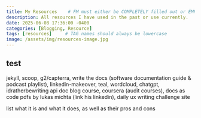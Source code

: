 ```yaml
---
title: My Resources    # FM must either be COMPLETELY filled out or EMPTY between the lines for site to not break
description: All resources I have used in the past or use currently.
date: 2025-06-08 17:36:00 -0400
categories: [Blogging, Resource]
tags: [resources]     # TAG names should always be lowercase
image: /assets/img/resources-image.jpg
---
```


## test

jekyll, scoop, g2/capterra, write the docs (software documentation guide & podcast playlist), linkedin-makeover, teal, wordcloud, chatgpt, idratherbewriting api doc blog course, coursera (audit courses), docs as code pdfs by lukas michta (link his linkedin), daily ux writing challenge site

list what it is and what it does, as well as their pros and cons